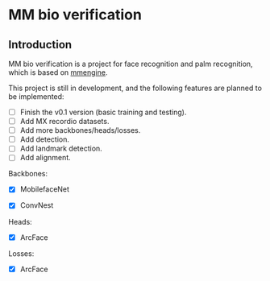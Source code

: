 
# MM bio verification

## Introduction

MM bio verification is a project for face recognition and palm recognition, which is based on [mmengine](https://github.com/open-mmlab/mmengine).

This project is still in development, and the following features are planned to be implemented:

- [ ] Finish the v0.1 version (basic training and testing).
- [ ] Add MX recordio datasets.
- [ ] Add more backbones/heads/losses.
- [ ] Add detection.
- [ ] Add landmark detection.
- [ ] Add alignment.

Backbones:

- [x] MobilefaceNet
- [x] ConvNest


Heads:

- [x] ArcFace

Losses:

- [x] ArcFace